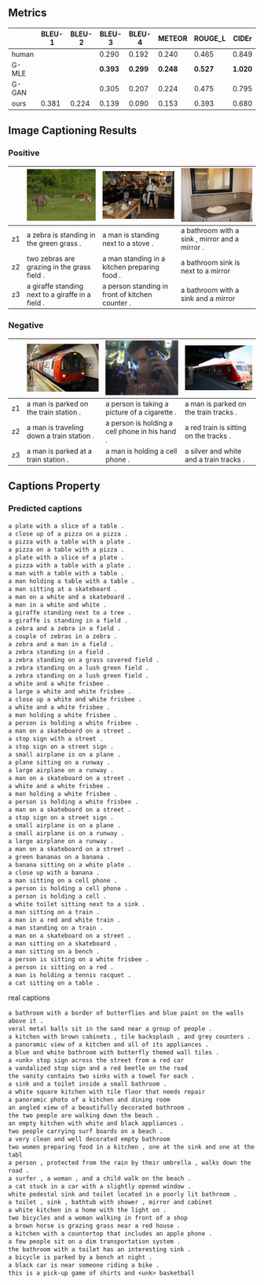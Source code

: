 ## Metrics

|       | BLEU-1 | BLEU-2 | BLEU-3 | BLEU-4 | METEOR | ROUGE_L | CIDEr |
| ----- | ------ | ------ | ------ | ------ | ------ | ------- | ----- |
| human |        |        | 0.290  | 0.192  | 0.240  | 0.465   | 0.849 |
| G-MLE |        |        | **0.393**  | **0.299**  | **0.248**  | **0.527**   | **1.020** |
| G-GAN |        |        | 0.305  | 0.207  | 0.224  | 0.475   | 0.795 |
| ours  | 0.381  | 0.224  | 0.139  | 0.090  | 0.153  | 0.393   | 0.680 |



## Image Captioning Results

### Positive

|      | ![](zebra_giraffe.jpg)                            | ![](man_cook.jpg)                               | ![](sink.jpg)                                  |
| ---- | ------------------------------------------------- | ----------------------------------------------- | ---------------------------------------------- |
| z1   | a zebra is standing in the green grass .          | a man is standing next to a stove .             | a bathroom with a sink , mirror and a mirror . |
| z2   | two zebras are grazing in the grass field .       | a man standing in a kitchen preparing food .    | a bathroom sink is next to a mirror            |
| z3   | a giraffe standing next to a giraffe in a field . | a person standing in front of kitchen counter . | a bathroom with a sink and a mirror            |









### Negative

|      |   ![](train.jpg)   |   ![](cellphone.jpg)   |  ![](train2.jpg)   |
| ---- | ---- | ---- | ---- |
| z1 | a man is parked on the train station . | a person is taking a picture of a cigarette . | a man is parked on the train tracks . |
| z2 | a man is traveling down a train station . | a person is holding a cell phone in his hand . | a red train is sitting on the tracks . |
| z3 | a man is parked at a train station . | a man is holding a cell phone . | a silver and white and a train tracks . |



## Captions Property

### Predicted captions

```
a plate with a slice of a table .
a close up of a pizza on a pizza .
a pizza with a table with a plate .
a pizza on a table with a pizza .
a plate with a slice of a plate .
a pizza with a table with a plate .
a man with a table with a table .
a man holding a table with a table .
a man sitting at a skateboard .
a man on a white and a skateboard .
a man in a white and white .
a giraffe standing next to a tree .
a giraffe is standing in a field .
a zebra and a zebra in a field .
a couple of zebras in a zebra .
a zebra and a man in a field .
a zebra standing in a field .
a zebra standing on a grass covered field .
a zebra standing on a lush green field .
a zebra standing on a lush green field .
a white and a white frisbee .
a large a white and white frisbee .
a close up a white and white frisbee .
a white and a white frisbee .
a man holding a white frisbee .
a person is holding a white frisbee .
a man on a skateboard on a street .
a stop sign with a street .
a stop sign on a street sign .
a small airplane is on a plane .
a plane sitting on a runway .
a large airplane on a runway .
a man on a skateboard on a street .
a white and a white frisbee .
a man holding a white frisbee .
a person is holding a white frisbee .
a man on a skateboard on a street .
a stop sign on a street sign .
a small airplane is on a plane .
a small airplane is on a runway .
a large airplane on a runway .
a man on a skateboard on a street .
a green bananas on a banana .
a banana sitting on a white plate .
a close up with a banana .
a man sitting on a cell phone .
a person is holding a cell phone .
a person is holding a cell .
a white toilet sitting next to a sink .
a man sitting on a train .
a man in a red and white train .
a man standing on a train .
a man on a skateboard on a street .
a man sitting on a skateboard .
a man sitting on a bench .
a person is sitting on a white frisbee .
a person is sitting on a red .
a man is holding a tennis racquet .
a cat sitting on a table .
```



real captions

```
a bathroom with a border of butterflies and blue paint on the walls above it .
veral metal balls sit in the sand near a group of people .
a kitchen with brown cabinets , tile backsplash , and grey counters .
a panoramic view of a kitchen and all of its appliances .
a blue and white bathroom with butterfly themed wall tiles .
a <unk> stop sign across the street from a red car
a vandalized stop sign and a red beetle on the road
the vanity contains two sinks with a towel for each .
a sink and a toilet inside a small bathroom .
a white square kitchen with tile floor that needs repair
a panoramic photo of a kitchen and dining room
an angled view of a beautifully decorated bathroom .
the two people are walking down the beach .
an empty kitchen with white and black appliances .
two people carrying surf boards on a beach .
a very clean and well decorated empty bathroom
two women preparing food in a kitchen , one at the sink and one at the tabl
a person , protected from the rain by their umbrella , walks down the road .
a surfer , a woman , and a child walk on the beach .
a cat stuck in a car with a slightly opened window .
white pedestal sink and toilet located in a poorly lit bathroom .
a toilet , sink , bathtub with shower , mirror and cabinet
a white kitchen in a home with the light on .
two bicycles and a woman walking in front of a shop
a brown horse is grazing grass near a red house .
a kitchen with a countertop that includes an apple phone .
a few people sit on a dim transportation system .
the bathroom with a toilet has an interesting sink .
a bicycle is parked by a bench at night .
a black car is near someone riding a bike .
this is a pick-up game of shirts and <unk> basketball
```





